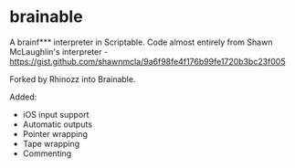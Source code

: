 # brainable
A brainf*** interpreter in Scriptable.
Code almost entirely from Shawn McLaughlin's interpreter - https://gist.github.com/shawnmcla/9a6f98fe4f176b99fe1720b3bc23f005

Forked by Rhinozz into Brainable.

Added:
- iOS input support
- Automatic outputs
- Pointer wrapping
- Tape wrapping
- Commenting
